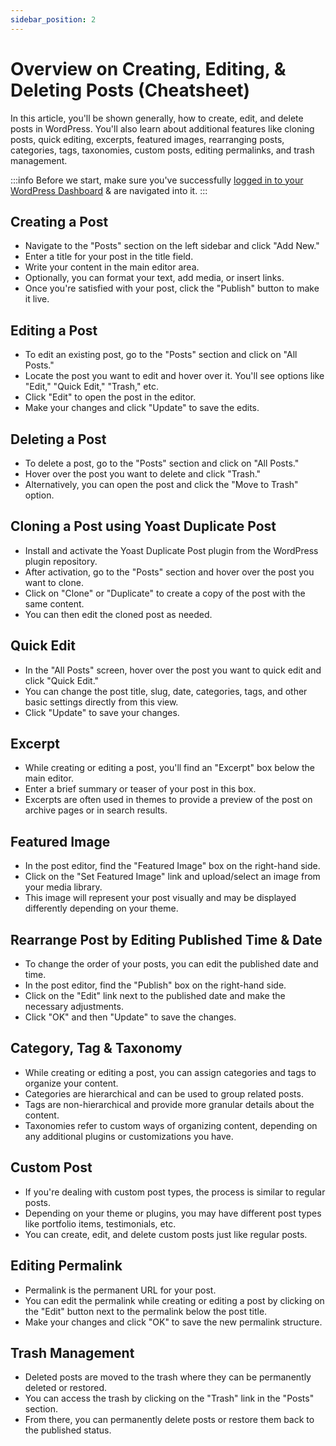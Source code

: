 ```yaml
---
sidebar_position: 2
---
```


# Overview on Creating, Editing, & Deleting Posts (Cheatsheet)

In this article, you'll be shown generally, how to create, edit, and delete posts in WordPress. You'll also learn about additional features like cloning posts, quick editing, excerpts, featured images, rearranging posts, categories, tags, taxonomies, custom posts, editing permalinks, and trash management.

:::info
Before we start, make sure you've successfully [logged in to your WordPress Dashboard](wordpress/introduction/auth/index.md) & are navigated into it.
:::

## Creating a Post

- Navigate to the "Posts" section on the left sidebar and click "Add New."
- Enter a title for your post in the title field.
- Write your content in the main editor area.
- Optionally, you can format your text, add media, or insert links.
- Once you're satisfied with your post, click the "Publish" button to make it live.

## Editing a Post

- To edit an existing post, go to the "Posts" section and click on "All Posts."
- Locate the post you want to edit and hover over it. You'll see options like "Edit," "Quick Edit," "Trash," etc.
- Click "Edit" to open the post in the editor.
- Make your changes and click "Update" to save the edits.

## Deleting a Post

- To delete a post, go to the "Posts" section and click on "All Posts."
- Hover over the post you want to delete and click "Trash."
- Alternatively, you can open the post and click the "Move to Trash" option.

## Cloning a Post using Yoast Duplicate Post

- Install and activate the Yoast Duplicate Post plugin from the WordPress plugin repository.
- After activation, go to the "Posts" section and hover over the post you want to clone.
- Click on "Clone" or "Duplicate" to create a copy of the post with the same content.
- You can then edit the cloned post as needed.

## Quick Edit

- In the "All Posts" screen, hover over the post you want to quick edit and click "Quick Edit."
- You can change the post title, slug, date, categories, tags, and other basic settings directly from this view.
- Click "Update" to save your changes.

## Excerpt

- While creating or editing a post, you'll find an "Excerpt" box below the main editor.
- Enter a brief summary or teaser of your post in this box.
- Excerpts are often used in themes to provide a preview of the post on archive pages or in search results.

## Featured Image

- In the post editor, find the "Featured Image" box on the right-hand side.
- Click on the "Set Featured Image" link and upload/select an image from your media library.
- This image will represent your post visually and may be displayed differently depending on your theme.

## Rearrange Post by Editing Published Time & Date

- To change the order of your posts, you can edit the published date and time.
- In the post editor, find the "Publish" box on the right-hand side.
- Click on the "Edit" link next to the published date and make the necessary adjustments.
- Click "OK" and then "Update" to save the changes.

## Category, Tag & Taxonomy

- While creating or editing a post, you can assign categories and tags to organize your content.
- Categories are hierarchical and can be used to group related posts.
- Tags are non-hierarchical and provide more granular details about the content.
- Taxonomies refer to custom ways of organizing content, depending on any additional plugins or customizations you have.

## Custom Post

- If you're dealing with custom post types, the process is similar to regular posts.
- Depending on your theme or plugins, you may have different post types like portfolio items, testimonials, etc.
- You can create, edit, and delete custom posts just like regular posts.

## Editing Permalink

- Permalink is the permanent URL for your post.
- You can edit the permalink while creating or editing a post by clicking on the "Edit" button next to the permalink below the post title.
- Make your changes and click "OK" to save the new permalink structure.

## Trash Management

- Deleted posts are moved to the trash where they can be permanently deleted or restored.
- You can access the trash by clicking on the "Trash" link in the "Posts" section.
- From there, you can permanently delete posts or restore them back to the published status.

